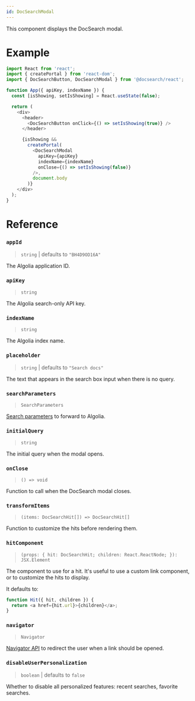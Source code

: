 ```yaml
---
id: DocSearchModal
---
```


This component displays the DocSearch modal.

# Example

```js
import React from 'react';
import { createPortal } from 'react-dom';
import { DocSearchButton, DocSearchModal } from '@docsearch/react';

function App({ apiKey, indexName }) {
  const [isShowing, setIsShowing] = React.useState(false);

  return (
    <div>
      <header>
        <DocSearchButton onClick={() => setIsShowing(true)} />
      </header>

      {isShowing &&
        createPortal(
          <DocSearchModal
            apiKey={apiKey}
            indexName={indexName}
            onClose={() => setIsShowing(false)}
          />,
          document.body
        )}
    </div>
  );
}
```

# Reference

### `appId`

> `string` | defaults to `"BH4D9OD16A"`

The Algolia application ID.

### `apiKey`

> `string`

The Algolia search-only API key.

### `indexName`

> `string`

The Algolia index name.

### `placeholder`

> `string` | defaults to `"Search docs"`

The text that appears in the search box input when there is no query.

### `searchParameters`

> `SearchParameters`

[Search parameters](https://www.algolia.com/doc/api-reference/search-api-parameters/) to forward to Algolia.

### `initialQuery`

> `string`

The initial query when the modal opens.

### `onClose`

> `() => void`

Function to call when the DocSearch modal closes.

### `transformItems`

> `(items: DocSearchHit[]) => DocSearchHit[]`

Function to customize the hits before rendering them.

### `hitComponent`

> `(props: { hit: DocSearchHit; children: React.ReactNode; }): JSX.Element`

The component to use for a hit. It's useful to use a custom link component, or to customize the hits to display.

It defaults to:

```js
function Hit({ hit, children }) {
  return <a href={hit.url}>{children}</a>;
}
```

### `navigator`

> `Navigator`

[Navigator API](keyboard-navigation) to redirect the user when a link should be opened.

### `disableUserPersonalization`

> `boolean` | defaults to `false`

Whether to disable all personalized features: recent searches, favorite searches.
